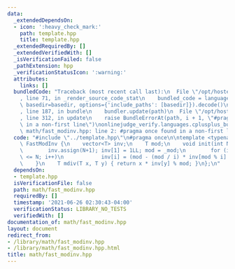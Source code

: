 ```yaml
---
data:
  _extendedDependsOn:
  - icon: ':heavy_check_mark:'
    path: template.hpp
    title: template.hpp
  _extendedRequiredBy: []
  _extendedVerifiedWith: []
  _isVerificationFailed: false
  _pathExtension: hpp
  _verificationStatusIcon: ':warning:'
  attributes:
    links: []
  bundledCode: "Traceback (most recent call last):\n  File \"/opt/hostedtoolcache/Python/3.9.5/x64/lib/python3.9/site-packages/onlinejudge_verify/documentation/build.py\"\
    , line 71, in _render_source_code_stat\n    bundled_code = language.bundle(stat.path,\
    \ basedir=basedir, options={'include_paths': [basedir]}).decode()\n  File \"/opt/hostedtoolcache/Python/3.9.5/x64/lib/python3.9/site-packages/onlinejudge_verify/languages/cplusplus.py\"\
    , line 187, in bundle\n    bundler.update(path)\n  File \"/opt/hostedtoolcache/Python/3.9.5/x64/lib/python3.9/site-packages/onlinejudge_verify/languages/cplusplus_bundle.py\"\
    , line 312, in update\n    raise BundleErrorAt(path, i + 1, \"#pragma once found\
    \ in a non-first line\")\nonlinejudge_verify.languages.cplusplus_bundle.BundleErrorAt:\
    \ math/fast_modinv.hpp: line 2: #pragma once found in a non-first line\n"
  code: "#include \"../template.hpp\"\n#pragma once\n\ntemplate <typename T> struct\
    \ FastModInv {\n    vector<T> inv;\n    T mod;\n    void init(int N, T _mod) {\n\
    \        inv.assign(N+1); inv[1] = 1LL; mod = _mod;\n        for (int i = 2; i\
    \ <= N; i++)\n            inv[i] = (mod - (mod / i) * inv[mod % i] % mod) % mod;\n\
    \    }\n    T mdiv(T x, T y) { return x * inv[y] % mod; }\n};\n"
  dependsOn:
  - template.hpp
  isVerificationFile: false
  path: math/fast_modinv.hpp
  requiredBy: []
  timestamp: '2021-06-26 02:30:43-04:00'
  verificationStatus: LIBRARY_NO_TESTS
  verifiedWith: []
documentation_of: math/fast_modinv.hpp
layout: document
redirect_from:
- /library/math/fast_modinv.hpp
- /library/math/fast_modinv.hpp.html
title: math/fast_modinv.hpp
---
```

